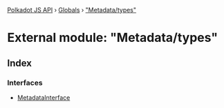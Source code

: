 [Polkadot JS API](../README.md) › [Globals](../globals.md) › ["Metadata/types"](_metadata_types_.md)

# External module: "Metadata/types"

## Index

### Interfaces

* [MetadataInterface](../interfaces/_metadata_types_.metadatainterface.md)
